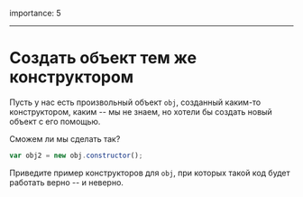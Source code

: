 importance: 5

---

# Создать объект тем же конструктором

Пусть у нас есть произвольный объект `obj`, созданный каким-то конструктором, каким -- мы не знаем, но хотели бы создать новый объект с его помощью.

Сможем ли мы сделать так?

```js
var obj2 = new obj.constructor();
```

Приведите пример конструкторов для `obj`, при которых такой код будет работать верно -- и неверно.
